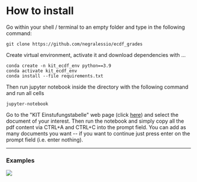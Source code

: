 # How to install
Go within your shell / terminal to an empty folder and type in the following command:
```console
git clone https://github.com/negralessio/ecdf_grades
```
Create virtual environment, activate it and download dependencies with ...
```shell
conda create -n kit_ecdf_env python==3.9
conda activate kit_ecdf_env
conda install --file requirements.txt
```

Then run jupyter notebook inside the directory with the following command and run all cells
```shell
jupyter-notebook
````

Go to the "KIT Einstufungstabelle" web page (click [here](https://www.sle.kit.edu/nachstudium/ects-einstufungstabellen.php)) 
and select the document of your interest. 
Then run the notebook and simply copy all the pdf content via CTRL+A and CTRL+C into the prompt field. 
You can add as many documents you want -- if you want to continue just press enter on the prompt field (i.e. enter nothing).


___
### Examples 

![](figures/different_majors.png)